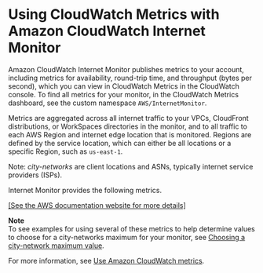 # Using CloudWatch Metrics with Amazon CloudWatch Internet Monitor<a name="CloudWatch-IM-view-cw-tools-metrics-dashboard"></a>

Amazon CloudWatch Internet Monitor publishes metrics to your account, including metrics for availability, round\-trip time, and throughput \(bytes per second\), which you can view in CloudWatch Metrics in the CloudWatch console\. To find all metrics for your monitor, in the CloudWatch Metrics dashboard, see the custom namespace `AWS/InternetMonitor`\. 

Metrics are aggregated across all internet traffic to your VPCs, CloudFront distributions, or WorkSpaces directories in the monitor, and to all traffic to each AWS Region and internet edge location that is monitored\. Regions are defined by the service location, which can either be all locations or a specific Region, such as `us-east-1`\. 

Note: *city\-networks* are client locations and ASNs, typically internet service providers \(ISPs\)\.

Internet Monitor provides the following metrics\.

[\[See the AWS documentation website for more details\]](http://docs.aws.amazon.com/AmazonCloudWatch/latest/monitoring/CloudWatch-IM-view-cw-tools-metrics-dashboard.html)

**Note**  
To see examples for using several of these metrics to help determine values to choose for a city\-networks maximum for your monitor, see [Choosing a city\-network maximum value](IMCityNetworksMaximum.md)\.

For more information, see [Use Amazon CloudWatch metrics](working_with_metrics.md)\.